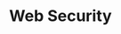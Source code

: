---
layout: workshop
title: Web Security
weight: 3
permalink: "/training/2017-06-11-web-security"
category: Security
description: Security is an increasingly important part of building modern web applications,
  but developers often fall victim to the pressure of tight deadlines. In this course,
  we'll get hands on both from the attacking and defending standpoint, and learn how
  to keep the baddies out.
image: "/images/training/2017-06-11-web-security.png"
stages:
- title: State of Web App Security
  description: Before we jump in, let's talk about the current state of Web Application
    security in comparison to the ops and infrastructure security world. We'll also
    look at the typical categories of attacks, and what we can do as developers to
    make sure we're not easy targets ourselves!
  duration: 90
  agenda_items:
  - title: Welome
    description: We’ll make sure everyone is set up for the workshop, and go over
      the day’s agenda.
    item_type: lecture
    start_time: '9:00'
    duration: 10
  - title: State of Web App Security
    description: We’ll look at the role web security plays in the world, dissect the
      methodology behind some recent high-profile attacks, and discuss some shocking
      statistics regarding the vulnerability of web applications worldwide.
    item_type: lecture
    start_time: '9:10'
    duration: 20
  - title: Categories of Attacks
    description: We’ll look at a modern web application system as a whole, and point
      out several places where an attacker can probe, interfere with, or otherwise
      compromise it.
    item_type: lecture
    start_time: '9:30'
    duration: 15
  - title: Protecting Developer Secrets
    description: Developers are part of the system and can be targeted easily. We’ll
      go through the exercise of putting a password in front of a SSH key, encrypting
      a text file, and effectively managing file permissions on a POSIX-compliant
      operating system.
    item_type: lecture
    start_time: '9:45'
    duration: 15
  - title: 'EXERCISE: Developer Lockdown'
    description: Using our newfound knowledge of developer security best practices,
      it is time to lock down your own machine.
    item_type: exercise
    start_time: '10:00'
    duration: 15
  - title: Break
    description: Coffee Break
    item_type: break
    start_time: '10:15'
    duration: 15
- title: Client-Side Vulnerabilities
  description: The ability for users to inject content into web pages is the root
    cause of a broad class of vulnerabilities, which can affect the experience of
    other users, and leak potentially useful information out to an attacker. We’ll
    conduct some attacks in a controlled environment, and then learn how to defend
    against them in our own web applications.
  duration: 225
  agenda_items:
  - title: Cross-Site Scripting (XSS)
    description: Cross-Site Scripting (XSS) typically originates from failing to sufficiently
      sanitize user-generated content. We’ll look at how several types of seemingly
      benign user input can be used to inject some troublesome code into a web application.
    item_type: lecture
    start_time: '10:30'
    duration: 20
  - title: 'ATTACK: Cross-Site Scripting'
    description: Find a way to use a cross-site scripting attack to inject a malicious
      script into the example web application, such that the user’s username and password
      are sent to a RequestBin when they attempt to login. The operation of the application
      should not be obviously affected.
    item_type: exercise
    start_time: '10:50'
    duration: 20
  - title: 'DEFEND: Cross-Site Scripting'
    description: Use some content sanitization techniques to ensure that raw user-generated
      content isn’t used dangerously. This should result in your previous XSS attack
      being "disarmed".
    item_type: exercise
    start_time: '11:10'
    duration: 20
  - title: Cross-Site Request Forgery Attacks (CSRF)
    description: Cross-Site Request Forgery Attacks (CSRF) attacks force users to
      take unwanted actions in an application to which they're currently authenticated.
      We'll look at how this attack works, and what we can do to mitigate against
      it.
    item_type: lecture
    start_time: '11:30'
    duration: 20
  - title: 'ATTACK: CSRF'
    description: Stage a CSRF attack against the online banking example app to get
      users who click a particular link to transfer funds from their account to another
      one.
    item_type: exercise
    start_time: '11:50'
    duration: 20
  - title: 'DEFEND: CSRF'
    description: Use a CSRF token to defend against request forgery attacks. Your
      attack in the previous exercise should no longer work.
    item_type: exercise
    start_time: '12:10'
    duration: 20
  - title: Lunch
    description: Break for lunch
    item_type: break
    start_time: '12:30'
    duration: 45
  - title: Clickjacking Attacks
    description: Clickjacking involves carefully placing a transparent frame in a
      way that tricks the user into clicking a legitimate button, ultimately resulting
      in users performing an unintentional action in another web application.
    item_type: lecture
    start_time: '13:15'
    duration: 20
  - title: 'ATTACK: Clickjacking'
    description: Stage a clickjacking attack using the example web application, by
      positioning a transparent frame of the "Blue" web application over the "Red"
      web application.
    item_type: exercise
    start_time: '13:35'
    duration: 20
  - title: 'DEFEND: Clickjacking'
    description: Use the `X-Frame-Options` headers on the HTTP response for the "Blue"
      web application. This should disarm your previous Clickjacking attack.
    item_type: exercise
    start_time: '13:55'
    duration: 20
- title: Server-Side Vulnerabilities
  description: Attacks that cause a hosted application to operate in unexpected or
    unpredictable ways, can result in private data either leaking out through HTTP
    responses or logs.
  duration: 115
  agenda_items:
  - title: SQL Injection
    description: SQL injection attacks take advantage of improper sanitization of
      user input, to execute unplanned SQL statements against a database. This can
      result in leaking of private information, or potentially, total destruction
      of the database.
    item_type: lecture
    start_time: '14:15'
    duration: 20
  - title: 'ATTACK: SQL Injection'
    description: Identify and exploit a SQL injection vulnerability in the online
      banking example app.
    item_type: exercise
    start_time: '14:35'
    duration: 20
  - title: 'DEFEND: SQL Injection'
    description: Alter the online banking app so that user input is sanitized. Now,
      your SQL injection attack should no longer cause private data to be disclosed.
    item_type: exercise
    start_time: '14:55'
    duration: 20
  - title: Break
    description: Coffee Break
    item_type: break
    start_time: '15:15'
    duration: 15
  - title: Timing Attacks
    description: Timing attacks, aim to get information out of a secure system by
      analyzing the time taken to perform certain operations -- usually the time that's
      related to the implementation of an encryption algorithm or other security measures.
    item_type: lecture
    start_time: '15:30'
    duration: 10
  - title: 'ATTACK: Timing'
    description: Use a database of potential users, analyze login attempts to determine
      the users for which the password is actually evaluated, vs the users where the
      system doesn't bother checking at all (i.e., non-user or disabled user).
    item_type: exercise
    start_time: '15:40'
    duration: 20
  - title: 'DEFEND: Timing'
    description: Use a "dummy evaluation" to mitigate against a timing attack. Your
      solution to the previous exercise should have inconclusive results now.
    item_type: exercise
    start_time: '16:00'
    duration: 10
- title: Network & Infrastructure Vulnerabilities
  description: Even if you lock down your client and server side, it's still our responsibility
    as developers to prevent users from getting into trouble when networks and certificates
    are tampered with.
  duration: 65
  agenda_items:
  - title: Man-in-the-middle attacks, HTTPS and HSTS
    description: 'There''s a good reason that the entire internet is moving toward
      HTTPS: it is exceedingly easy to observe and tamper with plain HTTP traffic.
      However, HTTPS is not enough! We''ll look at HTTP Strict Transport Security
      headers, and how we can save users from themselves.'
    item_type: lecture
    start_time: '16:10'
    duration: 30
  - title: Subresource Integrity (SRI)
    description: 'What would happen if someone tampered with your CDN? Subresource
      Integrity (SRI) protects us from problems caused by tampered CDN, even when
      everything else fails. We''ll look at how an attack could be staged, and how
      SRI would save our users.

'
    item_type: lecture
    start_time: '16:40'
    duration: 20
  - title: Wrap up and Recap
    description: We'll recap everything we've covered, and provide references for
      further reading and learning.
    item_type: lecture
    start_time: '17:00'
    duration: 15
---